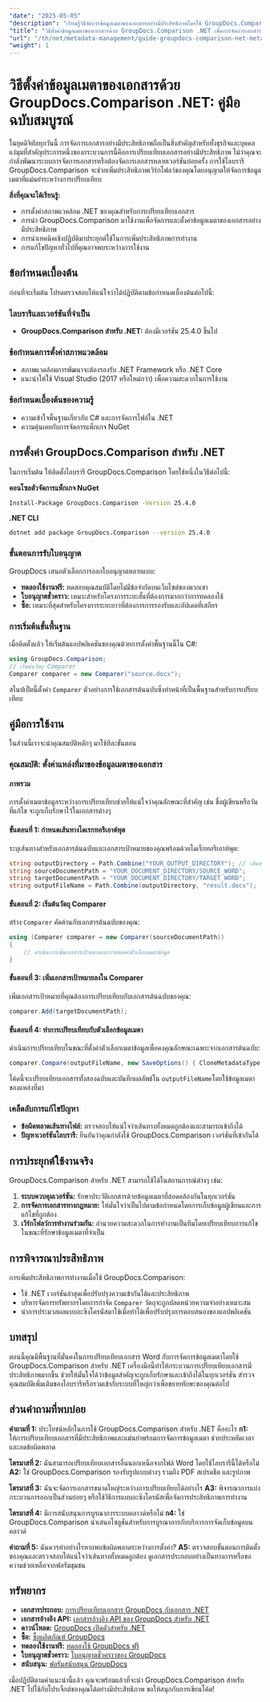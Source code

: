 ```yaml
---
"date": "2025-05-05"
"description": "เรียนรู้วิธีจัดการข้อมูลเมตาของเอกสารอย่างมีประสิทธิภาพโดยใช้ GroupDocs.Comparison .NET คู่มือนี้ครอบคลุมถึงเทคนิคการตั้งค่า การนำไปใช้งาน และการปรับแต่ง"
"title": "วิธีตั้งค่าข้อมูลเมตาของเอกสารด้วย GroupDocs.Comparison .NET เพื่อการจัดการเอกสารที่มีประสิทธิภาพ"
"url": "/th/net/metadata-management/guide-groupdocs-comparison-net-metadata-setting/"
"weight": 1
---
```


# วิธีตั้งค่าข้อมูลเมตาของเอกสารด้วย GroupDocs.Comparison .NET: คู่มือฉบับสมบูรณ์

ในยุคดิจิทัลทุกวันนี้ การจัดการเอกสารอย่างมีประสิทธิภาพถือเป็นสิ่งสำคัญสำหรับทั้งธุรกิจและบุคคล แง่มุมที่สำคัญประการหนึ่งของกระบวนการนี้คือการเปรียบเทียบเอกสารอย่างมีประสิทธิภาพ ไม่ว่าคุณจะกำลังพัฒนาระบบการจัดการเอกสารหรือต้องจัดการเอกสารหลายเวอร์ชันบ่อยครั้ง การใช้ไลบรารี GroupDocs.Comparison จะช่วยเพิ่มประสิทธิภาพเวิร์กโฟลว์ของคุณโดยอนุญาตให้จัดการข้อมูลเมตาที่แม่นยำระหว่างการเปรียบเทียบ

**สิ่งที่คุณจะได้เรียนรู้:**
- การตั้งค่าสภาพแวดล้อม .NET ของคุณสำหรับการเปรียบเทียบเอกสาร
- การนำ GroupDocs.Comparison มาใช้งานเพื่อจัดการและตั้งค่าข้อมูลเมตาของเอกสารอย่างมีประสิทธิภาพ
- การนำเทคนิคเชิงปฏิบัติมาประยุกต์ใช้ในการเพิ่มประสิทธิภาพการทำงาน
- การแก้ไขปัญหาทั่วไปที่คุณอาจพบระหว่างการใช้งาน

## ข้อกำหนดเบื้องต้น

ก่อนที่จะเริ่มต้น โปรดตรวจสอบให้แน่ใจว่าได้ปฏิบัติตามข้อกำหนดเบื้องต้นต่อไปนี้:

### ไลบรารีและเวอร์ชันที่จำเป็น
- **GroupDocs.Comparison สำหรับ .NET:** ต้องมีเวอร์ชัน 25.4.0 ขึ้นไป

### ข้อกำหนดการตั้งค่าสภาพแวดล้อม
- สภาพแวดล้อมการพัฒนาจะต้องรองรับ .NET Framework หรือ .NET Core
- แนะนำให้ใช้ Visual Studio (2017 หรือใหม่กว่า) เพื่อความสะดวกในการใช้งาน

### ข้อกำหนดเบื้องต้นของความรู้
- ความเข้าใจพื้นฐานเกี่ยวกับ C# และการจัดการไฟล์ใน .NET
- ความคุ้นเคยกับการจัดการแพ็กเกจ NuGet

## การตั้งค่า GroupDocs.Comparison สำหรับ .NET

ในการเริ่มต้น ให้ติดตั้งไลบรารี GroupDocs.Comparison โดยใช้หนึ่งในวิธีต่อไปนี้:

**คอนโซลตัวจัดการแพ็กเกจ NuGet**
```bash
Install-Package GroupDocs.Comparison -Version 25.4.0
```

**.NET CLI**
```bash
dotnet add package GroupDocs.Comparison --version 25.4.0
```

### ขั้นตอนการรับใบอนุญาต

GroupDocs เสนอตัวเลือกการออกใบอนุญาตหลายแบบ:
- **ทดลองใช้งานฟรี:** ทดสอบคุณสมบัติโดยไม่มีข้อจำกัดบนเว็บไซต์ของพวกเขา
- **ใบอนุญาตชั่วคราว:** เหมาะสำหรับโครงการระยะสั้นที่ต้องการมากกว่าการทดลองใช้
- **ซื้อ:** เหมาะที่สุดสำหรับโครงการระยะยาวที่ต้องการการรองรับและอัปเดตที่เสถียร

### การเริ่มต้นขั้นพื้นฐาน

เมื่อติดตั้งแล้ว ให้เริ่มต้นแอปพลิเคชันของคุณด้วยการตั้งค่าพื้นฐานนี้ใน C#:
```csharp
using GroupDocs.Comparison;
// เริ่มต้นวัตถุ Comparer
Comparer comparer = new Comparer("source.docx");
```
สไนปเป็ตนี้ตั้งค่า `Comparer` ตัวอย่างการใช้เอกสารต้นฉบับซึ่งทำหน้าที่เป็นพื้นฐานสำหรับการเปรียบเทียบ

## คู่มือการใช้งาน

ในส่วนนี้เราจะนำคุณสมบัติหลักๆ มาใช้ทีละขั้นตอน

### คุณสมบัติ: ตั้งค่าแหล่งที่มาของข้อมูลเมตาของเอกสาร

#### ภาพรวม
การตั้งค่าเมตาข้อมูลระหว่างการเปรียบเทียบช่วยให้แน่ใจว่าคุณลักษณะที่สำคัญ เช่น ชื่อผู้เขียนหรือวันที่แก้ไข จะถูกเก็บรักษาไว้ในเอกสารต่างๆ

#### ขั้นตอนที่ 1: กำหนดเส้นทางไดเรกทอรีเอาต์พุต
ระบุเส้นทางสำหรับเอกสารต้นฉบับและเอกสารเป้าหมายของคุณพร้อมด้วยไดเร็กทอรีเอาท์พุต:
```csharp
string outputDirectory = Path.Combine("YOUR_OUTPUT_DIRECTORY"); // เส้นทางที่แท้จริงของคุณที่นี่
string sourceDocumentPath = "YOUR_DOCUMENT_DIRECTORY/SOURCE_WORD";
string targetDocumentPath = "YOUR_DOCUMENT_DIRECTORY/TARGET_WORD";
string outputFileName = Path.Combine(outputDirectory, "result.docx");
```

#### ขั้นตอนที่ 2: เริ่มต้นวัตถุ Comparer
สร้าง `Comparer` คัดค้านกับเอกสารต้นฉบับของคุณ:
```csharp
using (Comparer comparer = new Comparer(sourceDocumentPath))
{
    // ดำเนินการเพิ่มเอกสารเป้าหมายและกำหนดค่าตัวเลือกเมตาข้อมูล
}
```

#### ขั้นตอนที่ 3: เพิ่มเอกสารเป้าหมายลงใน Comparer
เพิ่มเอกสารเป้าหมายที่คุณต้องการเปรียบเทียบกับเอกสารต้นฉบับของคุณ:
```csharp
comparer.Add(targetDocumentPath);
```

#### ขั้นตอนที่ 4: ทำการเปรียบเทียบกับตัวเลือกข้อมูลเมตา
ดำเนินการเปรียบเทียบในขณะที่ตั้งค่าตัวเลือกเมตาข้อมูลเพื่อคงคุณลักษณะเฉพาะจากเอกสารต้นฉบับ:
```csharp
comparer.Compare(outputFileName, new SaveOptions() { CloneMetadataType = MetadataType.Source });
```
โค้ดนี้จะเปรียบเทียบเอกสารทั้งสองฉบับและบันทึกผลลัพธ์ใน `outputFileName`โดยใช้ข้อมูลเมตาของแหล่งที่มา

### เคล็ดลับการแก้ไขปัญหา
- **ข้อผิดพลาดเส้นทางไฟล์:** ตรวจสอบให้แน่ใจว่าเส้นทางทั้งหมดถูกต้องและสามารถเข้าถึงได้
- **ปัญหาเวอร์ชันไลบรารี:** ยืนยันว่าคุณกำลังใช้ GroupDocs.Comparison เวอร์ชันที่เข้ากันได้

## การประยุกต์ใช้งานจริง

GroupDocs.Comparison สำหรับ .NET สามารถใช้ได้ในสถานการณ์ต่างๆ เช่น:
1. **ระบบควบคุมเวอร์ชัน:** รักษาประวัติเอกสารด้วยข้อมูลเมตาที่สอดคล้องกันในทุกเวอร์ชัน
2. **การจัดการเอกสารทางกฎหมาย:** ให้มั่นใจว่าเป็นไปตามข้อกำหนดโดยการเก็บข้อมูลผู้เขียนและการแก้ไขที่ถูกต้อง
3. **เวิร์กโฟลว์การทำงานร่วมกัน:** อำนวยความสะดวกในการทำงานเป็นทีมโดยเปรียบเทียบการแก้ไขในขณะที่รักษาข้อมูลเมตาที่จำเป็น

## การพิจารณาประสิทธิภาพ

การเพิ่มประสิทธิภาพการทำงานเมื่อใช้ GroupDocs.Comparison:
- ใช้ .NET เวอร์ชันล่าสุดเพื่อปรับปรุงความเข้ากันได้และประสิทธิภาพ
- บริหารจัดการทรัพยากรโดยการกำจัด `Comparer` วัตถุจะถูกปลดหน่วยความจำอย่างเหมาะสม
- นำการประมวลผลแบบอะซิงโครนัสมาใช้เมื่อทำได้เพื่อปรับปรุงการตอบสนองของแอปพลิเคชัน

## บทสรุป

ตอนนี้คุณมีพื้นฐานที่มั่นคงในการเปรียบเทียบเอกสาร Word กับการจัดการข้อมูลเมตาโดยใช้ GroupDocs.Comparison สำหรับ .NET เครื่องมือนี้ทำให้กระบวนการเปรียบเทียบเอกสารมีประสิทธิภาพมากขึ้น ช่วยให้มั่นใจได้ว่าข้อมูลสำคัญจะถูกเก็บรักษาและเข้าถึงได้ในทุกเวอร์ชัน สำรวจคุณสมบัติเพิ่มเติมของไลบรารีหรือรวมเข้ากับระบบที่ใหญ่กว่าเพื่อขยายทักษะของคุณต่อไป

## ส่วนคำถามที่พบบ่อย

**คำถามที่ 1:** ประโยชน์หลักในการใช้ GroupDocs.Comparison สำหรับ .NET คืออะไร
**ก1:** ให้การเปรียบเทียบเอกสารที่มีประสิทธิภาพและแม่นยำพร้อมการจัดการข้อมูลเมตา ช่วยประหยัดเวลาและลดข้อผิดพลาด

**ไตรมาสที่ 2:** ฉันสามารถเปรียบเทียบเอกสารอื่นนอกเหนือจากไฟล์ Word โดยใช้ไลบรารีนี้ได้หรือไม่
**A2:** ใช่ GroupDocs.Comparison รองรับรูปแบบต่างๆ รวมถึง PDF สเปรดชีต และรูปภาพ

**ไตรมาสที่ 3:** ฉันจะจัดการเอกสารขนาดใหญ่ระหว่างการเปรียบเทียบได้อย่างไร
**A3:** พิจารณาการแบ่งกระบวนการออกเป็นส่วนย่อยๆ หรือใช้วิธีการแบบอะซิงโครนัสเพื่อจัดการประสิทธิภาพการทำงาน

**ไตรมาสที่ 4:** มีการสนับสนุนการบูรณาการระบบคลาวด์หรือไม่
**ก4:** ใช่ GroupDocs.Comparison นำเสนอโซลูชันสำหรับการบูรณาการกับบริการการจัดเก็บข้อมูลบนคลาวด์

**คำถามที่ 5:** ฉันควรทำอย่างไรหากพบข้อผิดพลาดระหว่างการตั้งค่า?
**A5:** ตรวจสอบขั้นตอนการติดตั้งของคุณและตรวจสอบให้แน่ใจว่าเส้นทางทั้งหมดถูกต้อง ดูเอกสารประกอบอย่างเป็นทางการหรือขอความช่วยเหลือจากฟอรัมชุมชน

## ทรัพยากร
- **เอกสารประกอบ:** [การเปรียบเทียบเอกสาร GroupDocs กับเอกสาร .NET](https://docs.groupdocs.com/comparison/net/)
- **เอกสารอ้างอิง API:** [เอกสารอ้างอิง API ของ GroupDocs สำหรับ .NET](https://reference.groupdocs.com/comparison/net/)
- **ดาวน์โหลด:** [GroupDocs เปิดตัวสำหรับ .NET](https://releases.groupdocs.com/comparison/net/)
- **ซื้อ:** [ซื้อผลิตภัณฑ์ GroupDocs](https://purchase.groupdocs.com/buy)
- **ทดลองใช้งานฟรี:** [ทดลองใช้ GroupDocs ฟรี](https://releases.groupdocs.com/comparison/net/)
- **ใบอนุญาตชั่วคราว:** [ใบอนุญาตชั่วคราวของ GroupDocs](https://purchase.groupdocs.com/temporary-license/)
- **สนับสนุน:** [ฟอรัมสนับสนุน GroupDocs](https://forum.groupdocs.com/c/comparison/)

เมื่อปฏิบัติตามคำแนะนำนี้แล้ว คุณจะพร้อมแล้วที่จะนำ GroupDocs.Comparison สำหรับ .NET ไปใช้กับโปรเจ็กต์ของคุณได้อย่างมีประสิทธิภาพ ขอให้สนุกกับการเขียนโค้ด!